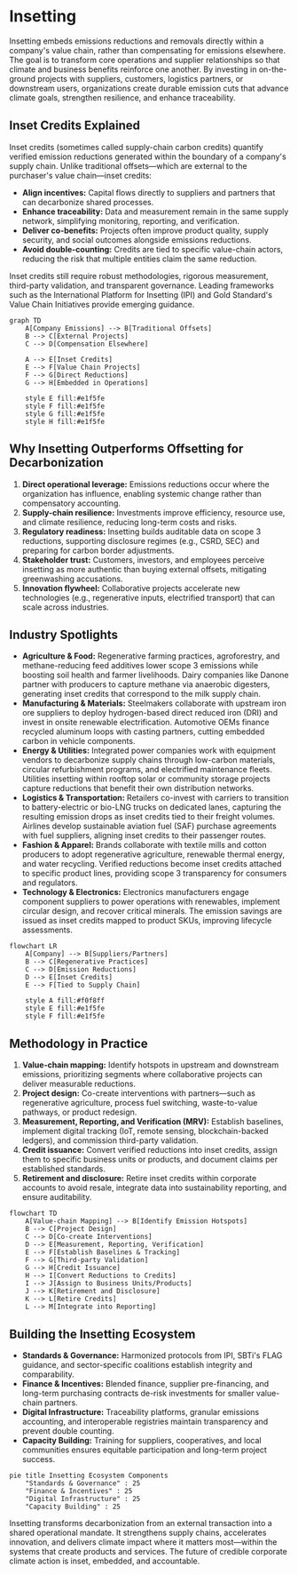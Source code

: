 # Insetting

Insetting embeds emissions reductions and removals directly within a company's value chain, rather than compensating for emissions elsewhere. The goal is to transform core operations and supplier relationships so that climate and business benefits reinforce one another. By investing in on-the-ground projects with suppliers, customers, logistics partners, or downstream users, organizations create durable emission cuts that advance climate goals, strengthen resilience, and enhance traceability.

## Inset Credits Explained

Inset credits (sometimes called supply-chain carbon credits) quantify verified emission reductions generated within the boundary of a company's supply chain. Unlike traditional offsets—which are external to the purchaser's value chain—inset credits:

- **Align incentives:** Capital flows directly to suppliers and partners that can decarbonize shared processes.
- **Enhance traceability:** Data and measurement remain in the same supply network, simplifying monitoring, reporting, and verification.
- **Deliver co-benefits:** Projects often improve product quality, supply security, and social outcomes alongside emissions reductions.
- **Avoid double-counting:** Credits are tied to specific value-chain actors, reducing the risk that multiple entities claim the same reduction.

Inset credits still require robust methodologies, rigorous measurement, third-party validation, and transparent governance. Leading frameworks such as the International Platform for Insetting (IPI) and Gold Standard's Value Chain Initiatives provide emerging guidance.

```mermaid
graph TD
    A[Company Emissions] --> B[Traditional Offsets]
    B --> C[External Projects]
    C --> D[Compensation Elsewhere]
    
    A --> E[Inset Credits]
    E --> F[Value Chain Projects]
    F --> G[Direct Reductions]
    G --> H[Embedded in Operations]
    
    style E fill:#e1f5fe
    style F fill:#e1f5fe
    style G fill:#e1f5fe
    style H fill:#e1f5fe
```

## Why Insetting Outperforms Offsetting for Decarbonization

1. **Direct operational leverage:** Emissions reductions occur where the organization has influence, enabling systemic change rather than compensatory accounting.
2. **Supply-chain resilience:** Investments improve efficiency, resource use, and climate resilience, reducing long-term costs and risks.
3. **Regulatory readiness:** Insetting builds auditable data on scope 3 reductions, supporting disclosure regimes (e.g., CSRD, SEC) and preparing for carbon border adjustments.
4. **Stakeholder trust:** Customers, investors, and employees perceive insetting as more authentic than buying external offsets, mitigating greenwashing accusations.
5. **Innovation flywheel:** Collaborative projects accelerate new technologies (e.g., regenerative inputs, electrified transport) that can scale across industries.

## Industry Spotlights

- **Agriculture & Food:** Regenerative farming practices, agroforestry, and methane-reducing feed additives lower scope 3 emissions while boosting soil health and farmer livelihoods. Dairy companies like Danone partner with producers to capture methane via anaerobic digesters, generating inset credits that correspond to the milk supply chain.
- **Manufacturing & Materials:** Steelmakers collaborate with upstream iron ore suppliers to deploy hydrogen-based direct reduced iron (DRI) and invest in onsite renewable electrification. Automotive OEMs finance recycled aluminum loops with casting partners, cutting embedded carbon in vehicle components.
- **Energy & Utilities:** Integrated power companies work with equipment vendors to decarbonize supply chains through low-carbon materials, circular refurbishment programs, and electrified maintenance fleets. Utilities insetting within rooftop solar or community storage projects capture reductions that benefit their own distribution networks.
- **Logistics & Transportation:** Retailers co-invest with carriers to transition to battery-electric or bio-LNG trucks on dedicated lanes, capturing the resulting emission drops as inset credits tied to their freight volumes. Airlines develop sustainable aviation fuel (SAF) purchase agreements with fuel suppliers, aligning inset credits to their passenger routes.
- **Fashion & Apparel:** Brands collaborate with textile mills and cotton producers to adopt regenerative agriculture, renewable thermal energy, and water recycling. Verified reductions become inset credits attached to specific product lines, providing scope 3 transparency for consumers and regulators.
- **Technology & Electronics:** Electronics manufacturers engage component suppliers to power operations with renewables, implement circular design, and recover critical minerals. The emission savings are issued as inset credits mapped to product SKUs, improving lifecycle assessments.

```mermaid
flowchart LR
    A[Company] --> B[Suppliers/Partners]
    B --> C[Regenerative Practices]
    C --> D[Emission Reductions]
    D --> E[Inset Credits]
    E --> F[Tied to Supply Chain]
    
    style A fill:#f0f8ff
    style E fill:#e1f5fe
    style F fill:#e1f5fe
```

## Methodology in Practice

1. **Value-chain mapping:** Identify hotspots in upstream and downstream emissions, prioritizing segments where collaborative projects can deliver measurable reductions.
2. **Project design:** Co-create interventions with partners—such as regenerative agriculture, process fuel switching, waste-to-value pathways, or product redesign.
3. **Measurement, Reporting, and Verification (MRV):** Establish baselines, implement digital tracking (IoT, remote sensing, blockchain-backed ledgers), and commission third-party validation.
4. **Credit issuance:** Convert verified reductions into inset credits, assign them to specific business units or products, and document claims per established standards.
5. **Retirement and disclosure:** Retire inset credits within corporate accounts to avoid resale, integrate data into sustainability reporting, and ensure auditability.

```mermaid
flowchart TD
    A[Value-chain Mapping] --> B[Identify Emission Hotspots]
    B --> C[Project Design]
    C --> D[Co-create Interventions]
    D --> E[Measurement, Reporting, Verification]
    E --> F[Establish Baselines & Tracking]
    F --> G[Third-party Validation]
    G --> H[Credit Issuance]
    H --> I[Convert Reductions to Credits]
    I --> J[Assign to Business Units/Products]
    J --> K[Retirement and Disclosure]
    K --> L[Retire Credits]
    L --> M[Integrate into Reporting]
```

## Building the Insetting Ecosystem

- **Standards & Governance:** Harmonized protocols from IPI, SBTi's FLAG guidance, and sector-specific coalitions establish integrity and comparability.
- **Finance & Incentives:** Blended finance, supplier pre-financing, and long-term purchasing contracts de-risk investments for smaller value-chain partners.
- **Digital Infrastructure:** Traceability platforms, granular emissions accounting, and interoperable registries maintain transparency and prevent double counting.
- **Capacity Building:** Training for suppliers, cooperatives, and local communities ensures equitable participation and long-term project success.

```mermaid
pie title Insetting Ecosystem Components
    "Standards & Governance" : 25
    "Finance & Incentives" : 25
    "Digital Infrastructure" : 25
    "Capacity Building" : 25
```

Insetting transforms decarbonization from an external transaction into a shared operational mandate. It strengthens supply chains, accelerates innovation, and delivers climate impact where it matters most—within the systems that create products and services. The future of credible corporate climate action is inset, embedded, and accountable.